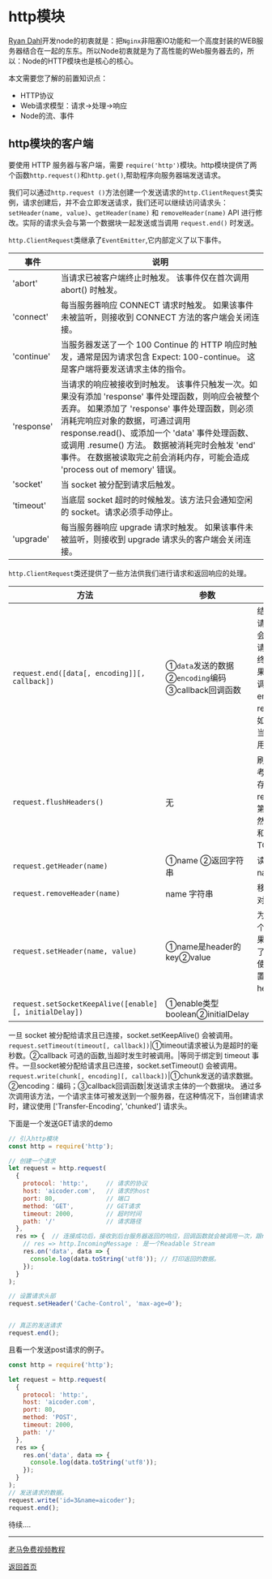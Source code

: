 # http模块

[Ryan Dahl](https://github.com/ry)开发node的初衷就是：把`Nginx`非阻塞IO功能和一个高度封装的WEB服务器结合在一起的东东。所以Node初衷就是为了高性能的Web服务器去的，所以：Node的HTTP模块也是核心的核心。

本文需要您了解的前置知识点：

+ HTTP协议
+ Web请求模型：请求→处理→响应
+ Node的流、事件

## http模块的客户端

要使用 HTTP 服务器与客户端，需要 `require('http')`模块。http模块提供了两个函数`http.request()`和`http.get()`,帮助程序向服务器端发送请求。

我们可以通过`http.request
()`方法创建一个发送请求的`http.ClientRequest`类实例，请求创建后，并不会立即发送请求，我们还可以继续访问请求头：`setHeader(name, value)`、`getHeader(name)` 和 `removeHeader(name)` API 进行修改。实际的请求头会与第一个数据块一起发送或当调用 `request.end()` 时发送。

`http.ClientRequest`类继承了`EventEmitter`,它内部定义了以下事件。

事件|说明
---|---
'abort' |当请求已被客户端终止时触发。 该事件仅在首次调用 abort() 时触发。
'connect' |每当服务器响应 CONNECT 请求时触发。 如果该事件未被监听，则接收到 CONNECT 方法的客户端会关闭连接。
'continue' |当服务器发送了一个 100 Continue 的 HTTP 响应时触发，通常是因为请求包含 Expect: 100-continue。 这是客户端将要发送请求主体的指令。
'response' |当请求的响应被接收到时触发。 该事件只触发一次。如果没有添加 'response' 事件处理函数，则响应会被整个丢弃。 如果添加了 'response' 事件处理函数，则必须消耗完响应对象的数据，可通过调用 response.read()、或添加一个 'data' 事件处理函数、或调用 .resume() 方法。 数据被消耗完时会触发 'end' 事件。 在数据被读取完之前会消耗内存，可能会造成 'process out of memory' 错误。
'socket' |当 socket 被分配到请求后触发。
'timeout'|当底层 socket 超时的时候触发。该方法只会通知空闲的 socket。请求必须手动停止。
'upgrade' |每当服务器响应 upgrade 请求时触发。 如果该事件未被监听，则接收到 upgrade 请求头的客户端会关闭连接。

`http.ClientRequest`类还提供了一些方法供我们进行请求和返回响应的处理。

方法|参数|说明
---|---|---
`request.end([data[, encoding]][, callback])`|①`data`发送的数据  ②`encoding`编码 ③callback回调函数|结束发送请求。如果部分请求主体还未被发送，则会刷新它们到流中。如果请求是分块的，则会发送终止字符 '0\r\n\r\n'。如果指定了 data，则相当于调用 request.write(data, encoding) 之后再调用 request.end(callback)。如果指定了 callback，则当请求流结束时会被调用。
`request.flushHeaders()`|无|刷新请求头。出于效率的考虑，Node.js 通常会缓存请求头直到 request.end() 被调用或第一块请求数据被写入。 然后 Node.js 会将请求头和数据打包成一个单一的 TCP 数据包。
`request.getHeader(name)`|①name ②返回字符串 |读出请求头，注意:参数name是大小写敏感的
`request.removeHeader(name)`|name 字符串|移除一个已经在 headers 对象里面的 header。
`request.setHeader(name, value)`|①name是header的key②value|为 headers 对象设置一个单一的 header 值。如果该 header 已经存在了，则将会被替换。这里使用一个字符串数组来设置有相同名称的多个 headers。
`request.setSocketKeepAlive([enable][, initialDelay])`|①enable类型boolean②initialDelay|
一旦 socket 被分配给请求且已连接，socket.setKeepAlive() 会被调用。
`request.setTimeout(timeout[, callback])`|①timeout请求被认为是超时的毫秒数。②callback 可选的函数,当超时发生时被调用。|等同于绑定到 timeout 事件。一旦socket被分配给请求且已连接，socket.setTimeout() 会被调用。
`request.write(chunk[, encoding][, callback])`|①chunk发送的请求数据。②encoding：编码；③callback回调函数|发送请求主体的一个数据块。 通过多次调用该方法，一个请求主体可被发送到一个服务器，在这种情况下，当创建请求时，建议使用 ['Transfer-Encoding', 'chunked'] 请求头。

下面是一个发送GET请求的demo

```js
// 引入http模块
const http = require('http');

// 创建一个请求
let request = http.request(
  {
    protocol: 'http:',     // 请求的协议
    host: 'aicoder.com',   // 请求的host
    port: 80,              // 端口
    method: 'GET',         // GET请求
    timeout: 2000,         // 超时时间
    path: '/'              // 请求路径
  },
  res => {  // 连接成功后，接收到后台服务器返回的响应，回调函数就会被调用一次，跟response事件一致。
    // res => http.IncomingMessage : 是一个Readable Stream
    res.on('data', data => {
      console.log(data.toString('utf8')); // 打印返回的数据。
    });
  }
);

// 设置请求头部
request.setHeader('Cache-Control', 'max-age=0');


// 真正的发送请求
request.end();
```


且看一个发送post请求的例子。

```js
const http = require('http');

let request = http.request(
  {
    protocol: 'http:',
    host: 'aicoder.com',
    port: 80,
    method: 'POST',
    timeout: 2000,
    path: '/'
  },
  res => {
    res.on('data', data => {
      console.log(data.toString('utf8'));
    });
  }
);
// 发送请求的数据。
request.write('id=3&name=aicoder');
request.end();

```

待续....

---

[老马免费视频教程](https://qtxh.ke.qq.com)

[返回首页](../readme.md)
